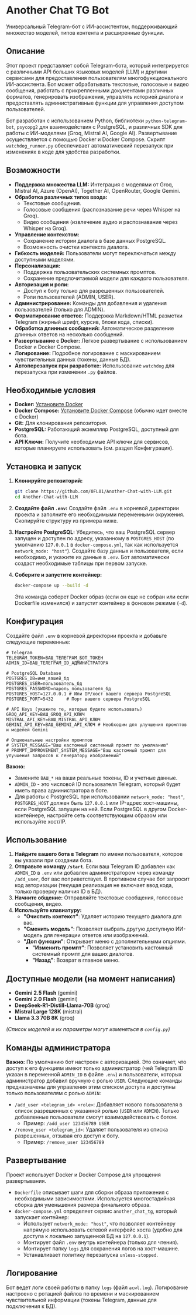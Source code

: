 # Another Chat TG Bot

Универсальный Telegram-бот с ИИ-ассистентом, поддерживающий множество моделей, типов контента и расширенные функции.

## Описание

Этот проект представляет собой Telegram-бота, который интегрируется с различными API больших языковых моделей (LLM) и другими сервисами для предоставления пользователям многофункционального ИИ-ассистента. Бот может обрабатывать текстовые, голосовые и видео сообщения, работать с прикрепленными документами различных форматов, генерировать изображения, управлять историей диалога и предоставлять административные функции для управления доступом пользователей.

Бот разработан с использованием Python, библиотеки `python-telegram-bot`, `psycopg2` для взаимодействия с PostgreSQL, и различных SDK для работы с ИИ-моделями (Groq, Mistral AI, Google AI). Развертывание осуществляется с помощью Docker и Docker Compose. Скрипт `watchdog_runner.py` обеспечивает автоматический перезапуск при изменениях в коде для удобства разработки.

## Возможности

*   **Поддержка множества LLM:** Интеграция с моделями от Groq, Mistral AI, Azure (OpenAI), Together AI, OpenRouter, Google Gemini.
*   **Обработка различных типов ввода:**
    *   Текстовые сообщения.
    *   Голосовые сообщения (распознавание речи через Whisper на Groq).
    *   Видео сообщения (извлечение аудио и распознавание через Whisper на Groq).
*   **Управление контекстом:**
    *   Сохранение истории диалога в базе данных PostgreSQL.
    *   Возможность очистки контекста диалога.
*   **Гибкость моделей:** Пользователи могут переключаться между доступными моделями.
*   **Персонализация:**
    *   Поддержка пользовательских системных промптов.
    *   Сохранение предпочитаемой модели для каждого пользователя.
*   **Авторизация и роли:**
    *   Доступ к боту только для разрешенных пользователей.
    *   Роли пользователей (ADMIN, USER).
*   **Администрирование:** Команды для добавления и удаления пользователей (только для ADMIN).
*   **Форматирование ответов:** Поддержка Markdown/HTML разметки Telegram (жирный шрифт, курсив, блоки кода, списки).
*   **Обработка длинных сообщений:** Автоматическое разделение длинных ответов на несколько сообщений.
*   **Развертывание с Docker:** Легкое развертывание с использованием Docker и Docker Compose.
*   **Логирование:** Подробное логирование с маскированием чувствительных данных (токены, данные БД).
*   **Автоперезапуск при разработке:** Использование `watchdog` для перезапуска при изменении `.py` файлов.

## Необходимые условия

*   **Docker:** [Установите Docker](https://docs.docker.com/engine/install/)
*   **Docker Compose:** [Установите Docker Compose](https://docs.docker.com/compose/install/) (обычно идет вместе с Docker)
*   **Git:** Для клонирования репозитория.
*   **PostgreSQL:** Работающий экземпляр PostgreSQL, доступный для бота.
*   **API Ключи:** Получите необходимые API ключи для сервисов, которые планируете использовать (см. раздел Конфигурация).

## Установка и запуск

1.  **Клонируйте репозиторий:**
    ```bash
    git clone https://github.com/0FL01/Another-Chat-with-LLM.git
    cd Another-Chat-with-LLM
    ```

2.  **Создайте файл `.env`:**
    Создайте файл `.env` в корневой директории проекта и заполните его необходимыми переменными окружения. Скопируйте структуру из примера ниже.

3.  **Настройте PostgreSQL:**
    Убедитесь, что ваш PostgreSQL сервер запущен и доступен по адресу, указанному в `POSTGRES_HOST` (по умолчанию `127.0.0.1` в `docker-compose.yml`, так как используется `network_mode: "host"`). Создайте базу данных и пользователя, если необходимо, и укажите их данные в `.env`. Бот автоматически создаст необходимые таблицы при первом запуске.

4.  **Соберите и запустите контейнер:**
    ```bash
    docker-compose up --build -d
    ```
    Эта команда соберет Docker образ (если он еще не собран или если Dockerfile изменился) и запустит контейнер в фоновом режиме (`-d`).

## Конфигурация

Создайте файл `.env` в корневой директории проекта и добавьте следующие переменные:

```dotenv
# Telegram
TELEGRAM_TOKEN=ВАШ_ТЕЛЕГРАМ_БОТ_ТОКЕН
ADMIN_ID=ВАШ_ТЕЛЕГРАМ_ID_АДМИНИСТРАТОРА

# PostgreSQL Database
POSTGRES_DB=имя_вашей_бд
POSTGRES_USER=пользователь_бд
POSTGRES_PASSWORD=пароль_пользователя_бд
POSTGRES_HOST=127.0.0.1 # Или IP/хост вашего сервера PostgreSQL
POSTGRES_PORT=5432     # Порт вашего сервера PostgreSQL

# API Keys (укажите те, которые будете использовать)
GROQ_API_KEY=ВАШ_GROQ_API_КЛЮЧ
MISTRAL_API_KEY=ВАШ_MISTRAL_API_КЛЮЧ
GEMINI_API_KEY=ВАШ_GEMINI_API_КЛЮЧ # Необходим для улучшения промптов и моделей Gemini

# Опциональные настройки промптов
# SYSTEM_MESSAGE="Ваш кастомный системный промпт по умолчанию"
# PROMPT_IMPROVEMENT_SYSTEM_MESSAGE="Ваш кастомный промпт для улучшения запросов к генератору изображений"
```

**Важно:**
*   Замените `ВАШ_*` на ваши реальные токены, ID и учетные данные.
*   `ADMIN_ID` - это числовой ID пользователя Telegram, который будет иметь права администратора в боте.
*   Для работы с PostgreSQL при использовании `network_mode: "host"`, `POSTGRES_HOST` должен быть `127.0.0.1` или IP-адрес хост-машины, если PostgreSQL запущен на ней. Если PostgreSQL в другом Docker-контейнере, настройте сеть соответствующим образом или используйте хост/IP.

## Использование

1.  **Найдите вашего бота в Telegram** по имени пользователя, которое вы указали при создании бота.
2.  **Отправьте команду `/start`**. Если ваш Telegram ID добавлен как `ADMIN_ID` в `.env` или добавлен администратором через команду `/add_user`, бот вас поприветствует. В противном случае бот запросит код авторизации (текущая реализация не включает ввод кода, только проверку наличия ID в БД).
3.  **Начните общение:** Отправляйте текстовые сообщения, голосовые сообщения, видео.
4.  **Используйте клавиатуру:**
    *   **"Очистить контекст"**: Удаляет историю текущего диалога для вас.
    *   **"Сменить модель"**: Позволяет выбрать другую доступную ИИ-модель для генерации ответов или изображений.
    *   **"Доп функции"**: Открывает меню с дополнительными опциями.
        *   **"Изменить промпт"**: Позволяет установить кастомный системный промпт для ваших диалогов.
        *   **"Назад"**: Возврат в главное меню.

## Доступные модели (на момент написания)

*   **Gemini 2.5 Flash** (gemini)
*   **Gemini 2.0 Flash** (gemini)
*   **DeepSeek-R1-Distill-Llama-70B** (groq)
*   **Mistral Large 128K** (mistral)
*   **Llama 3.3 70B 8K** (groq)

*(Список моделей и их параметры могут изменяться в `config.py`)*

## Команды администратора

**Важно:** По умолчанию бот настроен с авторизацией. Это означает, что доступ к его функциям имеют только администратор (чей Telegram ID указан в переменной `ADMIN_ID` в файле `.env`) и пользователи, которых администратор добавил вручную с ролью `USER`. Следующие команды предназначены для управления этим списком доступа и доступны только пользователям с ролью `ADMIN`:

*   `/add_user <telegram_id> <role>`: Добавляет нового пользователя в список разрешенных с указанной ролью (`USER` или `ADMIN`). Только добавленные пользователи смогут взаимодействовать с ботом.
    *   Пример: `/add_user 123456789 USER`
*   `/remove_user <telegram_id>`: Удаляет пользователя из списка разрешенных, отзывая его доступ к боту.
    *   Пример: `/remove_user 123456789`

## Развертывание

Проект использует Docker и Docker Compose для упрощения развертывания.

*   `Dockerfile` описывает шаги для сборки образа приложения с необходимыми зависимостями. Используется многостадийная сборка для уменьшения размера финального образа.
*   `docker-compose.yml` определяет сервис `another_chat_tg`, который запускает контейнер:
    *   Использует `network_mode: "host"`, что позволяет контейнеру напрямую использовать сетевой интерфейс хоста (удобно для доступа к локально запущенной БД на `127.0.0.1`).
    *   Монтирует файл `.env` внутрь контейнера (только для чтения).
    *   Монтирует папку `logs` для сохранения логов на хост-машине.
    *   Устанавливает политику перезапуска `unless-stopped`.

## Логирование

Бот ведет логи своей работы в папку `logs` (файл `acwl.log`). Логирование настроено с ротацией файлов по времени и маскированием чувствительной информации (токены Telegram, данные для подключения к БД).
